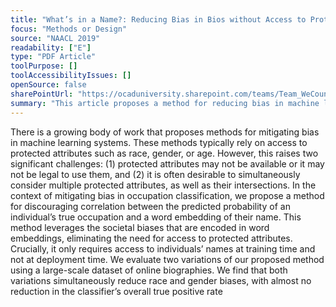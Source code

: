 ```yaml
---
title: "What’s in a Name?: Reducing Bias in Bios without Access to Protected Attributes"
focus: "Methods or Design"
source: "NAACL 2019"
readability: ["E"]
type: "PDF Article"
toolPurpose: []
toolAccessibilityIssues: []
openSource: false
sharePointUrl: "https://ocaduniversity.sharepoint.com/teams/Team_WeCount/Shared%20Documents/Resources%20and%20Tools/Literature%20(curated)/What%20is%20in%20a%20Name_%20Reducing%20Bias%20in%20Bios%20without%20Access%20to%20Protected%20Attributes.pdf"
summary: "This article proposes a method for reducing bias in machine learning classifiers without relying on protected attributes. In the context of occupation classification, this method discourages a classifier from learning a correlation between the predicted probability of an individual’s occupation and a word embedding of their name.  "
---
```

There is a growing body of work that proposes methods for mitigating bias in machine learning systems. These methods typically rely on access to protected attributes such as race, gender, or age. However, this raises two significant challenges: (1) protected attributes may not be available or it may not be legal to use them, and (2) it is often desirable to simultaneously consider multiple protected attributes, as well as their intersections. In the context of mitigating bias in occupation classification, we propose a method for discouraging correlation between the predicted probability of an individual’s true occupation and a word embedding of their name. This method leverages the societal biases that are encoded in word embeddings, eliminating the need for access to protected attributes. Crucially, it only requires access to individuals’ names at training time and not at deployment time. We evaluate two variations of our proposed method using a large-scale dataset of online biographies. We find that both variations simultaneously reduce race and gender biases, with almost no reduction in the classifier’s overall true positive rate
